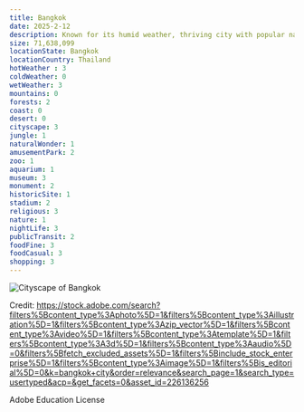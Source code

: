 ```yaml
---
title: Bangkok
date: 2025-2-12
description: Known for its humid weather, thriving city with popular nature scenes, religious sites, food, and nightlife.
size: 71,638,099
locationState: Bangkok
locationCountry: Thailand
hotWeather : 3
coldWeather: 0
wetWeather: 3
mountains: 0
forests: 2
coast: 0
desert: 0
cityscape: 3
jungle: 1
naturalWonder: 1
amusementPark: 2
zoo: 1
aquarium: 1
museum: 3
monument: 2
historicSite: 1
stadium: 2
religious: 3
nature: 1
nightLife: 3
publicTransit: 2
foodFine: 3
foodCasual: 3
shopping: 3
---
```


![Cityscape of Bangkok](Bangkok.jpeg "Bangkok, Thailand")

Credit: https://stock.adobe.com/search?filters%5Bcontent_type%3Aphoto%5D=1&filters%5Bcontent_type%3Aillustration%5D=1&filters%5Bcontent_type%3Azip_vector%5D=1&filters%5Bcontent_type%3Avideo%5D=1&filters%5Bcontent_type%3Atemplate%5D=1&filters%5Bcontent_type%3A3d%5D=1&filters%5Bcontent_type%3Aaudio%5D=0&filters%5Bfetch_excluded_assets%5D=1&filters%5Binclude_stock_enterprise%5D=1&filters%5Bcontent_type%3Aimage%5D=1&filters%5Bis_editorial%5D=0&k=bangkok+city&order=relevance&search_page=1&search_type=usertyped&acp=&get_facets=0&asset_id=226136256

Adobe Education License